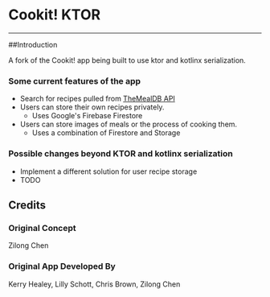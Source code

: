 # Cookit! KTOR

---

##Introduction

A fork of the Cookit! app being built to use ktor and kotlinx serialization.

### Some current features of the app

* Search for recipes pulled from [TheMealDB API](https://www.themealdb.com/api.php)
* Users can store their own recipes privately.
  * Uses Google's Firebase Firestore
* Users can store images of meals or the process of cooking them.
  * Uses a combination of Firestore and Storage

### Possible changes beyond KTOR and kotlinx serialization

* Implement a different solution for user recipe storage
* TODO


## Credits

### Original Concept
Zilong Chen

### Original App Developed By
Kerry Healey, Lilly Schott, Chris Brown, Zilong Chen
